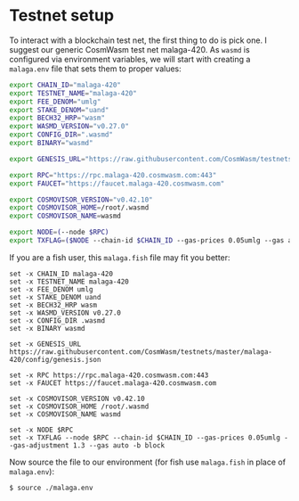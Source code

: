 # Testnet setup

To interact with a blockchain test net, the first thing to do is pick one. I suggest our generic
CosmWasm test net malaga-420. As `wasmd` is configured via environment variables, we will start
with creating a `malaga.env` file that sets them to proper values:

```sh
export CHAIN_ID="malaga-420"
export TESTNET_NAME="malaga-420"
export FEE_DENOM="umlg"
export STAKE_DENOM="uand"
export BECH32_HRP="wasm"
export WASMD_VERSION="v0.27.0"
export CONFIG_DIR=".wasmd"
export BINARY="wasmd"

export GENESIS_URL="https://raw.githubusercontent.com/CosmWasm/testnets/master/malaga-420/config/genesis.json"

export RPC="https://rpc.malaga-420.cosmwasm.com:443"
export FAUCET="https://faucet.malaga-420.cosmwasm.com"

export COSMOVISOR_VERSION="v0.42.10"
export COSMOVISOR_HOME=/root/.wasmd
export COSMOVISOR_NAME=wasmd

export NODE=(--node $RPC)
export TXFLAG=($NODE --chain-id $CHAIN_ID --gas-prices 0.05umlg --gas auto --gas-adjustment 1.3)
```

If you are a fish user, this `malaga.fish` file may fit you better:

```fish
set -x CHAIN_ID malaga-420
set -x TESTNET_NAME malaga-420
set -x FEE_DENOM umlg
set -x STAKE_DENOM uand
set -x BECH32_HRP wasm
set -x WASMD_VERSION v0.27.0
set -x CONFIG_DIR .wasmd
set -x BINARY wasmd

set -x GENESIS_URL https://raw.githubusercontent.com/CosmWasm/testnets/master/malaga-420/config/genesis.json

set -x RPC https://rpc.malaga-420.cosmwasm.com:443
set -x FAUCET https://faucet.malaga-420.cosmwasm.com

set -x COSMOVISOR_VERSION v0.42.10
set -x COSMOVISOR_HOME /root/.wasmd
set -x COSMOVISOR_NAME wasmd

set -x NODE $RPC
set -x TXFLAG --node $RPC --chain-id $CHAIN_ID --gas-prices 0.05umlg --gas-adjustment 1.3 --gas auto -b block
```

Now source the file to our environment (for fish use `malaga.fish` in place of `malaga.env`):
```sh
$ source ./malaga.env
```
